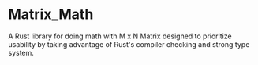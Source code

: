 # Matrix_Math
A Rust library for doing math with M x N Matrix designed to prioritize usability by taking advantage of
Rust's compiler checking and strong type system.